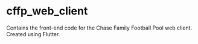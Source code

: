# cffp_web_client
Contains the front-end code for the Chase Family Football Pool web client. Created using Flutter.
